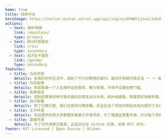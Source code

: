 ```yaml
---
home: true
title: 简体中文
heroImage: https://notion-avatar.vercel.app/api/svg/eyJmYWNlIjoxLCJub3NlIjozLCJtb3V0aCI6OSwiZXllcyI6NywiZXllYnJvd3MiOjAsImdsYXNzZXMiOjEwLCJoYWlyIjo2LCJhY2Nlc3NvcmllcyI6MCwiZGV0YWlscyI6MCwiYmVhcmQiOjAsImZsaXAiOjB9
actions:
  - text: 维护明细
    link: /maintain/
    type: primary
  - text: RSS托管服务
    link: /rss/
    type: secondary
  - text: ASF挂卡服务
    link: /guide/
    type: secondary
features:
  - title: 为何开放
    details: 在我的创作生活中，收到了不少对教程的疑问。面对许多疑问我无法 一 一 解答，那么选择开放我的服务是最好的选择。
  - title: 为何收费 
    details: 目前我是一个人在维护这些服务，精力有限。不得不设置收费门槛。
  - title: 收费用途
    details: 得到的费用将用于服务器的日常支出与升级，如升级硬盘，购置更好地散热等。具体的收入支出可以在「维护明细」里看到。
  - title: 自行部署
    details: 除了付费托管，我们也提供付费部署。并且在各个项目的帮助文档内提供了自行部署的教程。
  - title: 关于开源
    details: 本站提供的绝大多数服务都基于开源项目，为了遵循且尊重开源，针对每个项目编写了其对应的部署的教程。
  - title: 遵循开源
    details: 为了对开源表示敬意，此站点已在 Github 开源，采用 MIT 许可。
footer: MIT Licensed | Open Source | DCchen
---
```

